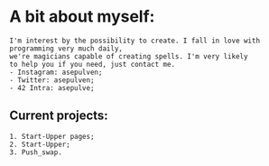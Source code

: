 # A bit about myself:
	I'm interest by the possibility to create. I fall in love with programming very much daily,
	we're magicians capable of creating spells. I'm very likely 
	to help you if you need, just contact me.
	- Instagram: asepulven;
	- Twitter: asepulven;
	- 42 Intra: asepulve;	
## Current projects:
	1. Start-Upper pages;
	2. Start-Upper;
	3. Push_swap.
	
